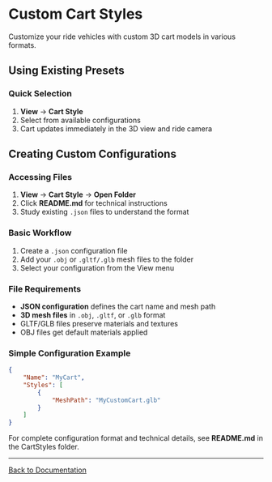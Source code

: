 # Custom Cart Styles

Customize your ride vehicles with custom 3D cart models in various formats.

## Using Existing Presets

### Quick Selection

1. **View** → **Cart Style**
2. Select from available configurations
3. Cart updates immediately in the 3D view and ride camera

## Creating Custom Configurations

### Accessing Files

1. **View** → **Cart Style** → **Open Folder**
2. Click **README.md** for technical instructions
3. Study existing `.json` files to understand the format

### Basic Workflow

1. Create a `.json` configuration file
2. Add your `.obj` or `.gltf/.glb` mesh files to the folder
3. Select your configuration from the View menu

### File Requirements

-   **JSON configuration** defines the cart name and mesh path
-   **3D mesh files** in `.obj`, `.gltf`, or `.glb` format
-   GLTF/GLB files preserve materials and textures
-   OBJ files get default materials applied

### Simple Configuration Example

```json
{
    "Name": "MyCart",
    "Styles": [
        {
            "MeshPath": "MyCustomCart.glb"
        }
    ]
}
```

For complete configuration format and technical details, see **README.md** in the CartStyles folder.

---

[Back to Documentation](../)
